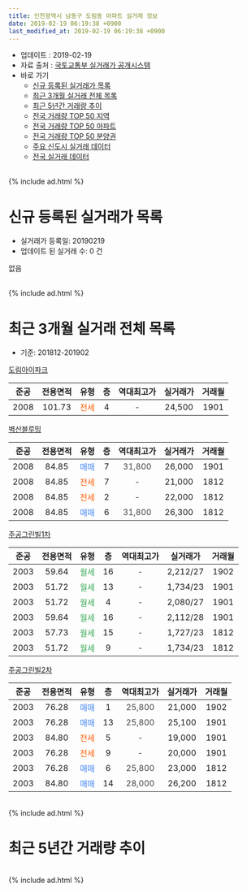 ```yaml
---
title: 인천광역시 남동구 도림동 아파트 실거래 정보
date: 2019-02-19 06:19:38 +0900
last_modified_at: 2019-02-19 06:19:38 +0900
---
```


* 업데이트 : 2019-02-19
* 자료 출처 : [국토교통부 실거래가 공개시스템](http://rt.molit.go.kr)
* 바로 가기
    * [신규 등록된 실거래가 목록](#신규-등록된-실거래가-목록)
    * [최근 3개월 실거래 전체 목록](#최근-3개월-실거래-전체-목록)
    * [최근 5년간 거래량 추이](#최근-5년간-거래량-추이)
    * [전국 거래량 TOP 50 지역](https://inasie.github.io/apt-trade-info/최근-3개월-전국에서-가장-거래가-많이-발생한-지역)
    * [전국 거래량 TOP 50 아파트](https://inasie.github.io/apt-trade-info/최근-3개월-전국에서-가장-거래가-많이-발생한-아파트)
    * [전국 거래량 TOP 50 분양권](https://inasie.github.io/apt-trade-info/최근-3개월-전국에서-가장-거래가-많이-발생한-분양권)
    * [주요 신도시 실거래 데이터](https://inasie.github.io/apt-trade-info/주요-신도시)
    * [전국 실거래 데이터](https://inasie.github.io/apt-trade-info/전국)
<br>
{% include ad.html %}
<br>

# 신규 등록된 실거래가 목록
* 실거래가 등록일: 20190219
* 업데이트 된 실거래 수: 0 건

없음

<br>
{% include ad.html %}
<br>

# 최근 3개월 실거래 전체 목록
* 기준: 201812-201902


[도림아이파크](https://search.naver.com/search.naver?query=%EC%9D%B8%EC%B2%9C%EA%B4%91%EC%97%AD%EC%8B%9C+%EB%82%A8%EB%8F%99%EA%B5%AC+%EB%8F%84%EB%A6%BC%EB%8F%99+%EB%8F%84%EB%A6%BC%EC%95%84%EC%9D%B4%ED%8C%8C%ED%81%AC)

|준공|전용면적|유형|층|역대최고가|실거래가|거래월|
|:---:|:---:|:---:|:---:|:---:|:---:|:---:|
|2008|101.73|<span style="color:#ff5a00">전세</span>|4|<span style="color:#444444">-</span>|24,500|1901|

[벽산블루밍](https://search.naver.com/search.naver?query=%EC%9D%B8%EC%B2%9C%EA%B4%91%EC%97%AD%EC%8B%9C+%EB%82%A8%EB%8F%99%EA%B5%AC+%EB%8F%84%EB%A6%BC%EB%8F%99+%EB%B2%BD%EC%82%B0%EB%B8%94%EB%A3%A8%EB%B0%8D)

|준공|전용면적|유형|층|역대최고가|실거래가|거래월|
|:---:|:---:|:---:|:---:|:---:|:---:|:---:|
|2008|84.85|<span style="color:#4285f3">매매</span>|7|<span style="color:#444444">31,800</span>|26,000|1901|
|2008|84.85|<span style="color:#ff5a00">전세</span>|7|<span style="color:#444444">-</span>|21,000|1812|
|2008|84.85|<span style="color:#ff5a00">전세</span>|2|<span style="color:#444444">-</span>|22,000|1812|
|2008|84.85|<span style="color:#4285f3">매매</span>|6|<span style="color:#444444">31,800</span>|26,300|1812|

[주공그린빌1차](https://search.naver.com/search.naver?query=%EC%9D%B8%EC%B2%9C%EA%B4%91%EC%97%AD%EC%8B%9C+%EB%82%A8%EB%8F%99%EA%B5%AC+%EB%8F%84%EB%A6%BC%EB%8F%99+%EC%A3%BC%EA%B3%B5%EA%B7%B8%EB%A6%B0%EB%B9%8C1%EC%B0%A8)

|준공|전용면적|유형|층|역대최고가|실거래가|거래월|
|:---:|:---:|:---:|:---:|:---:|:---:|:---:|
|2003|59.64|<span style="color:#34a853">월세</span>|16|<span style="color:#444444">-</span>|2,212/27|1902|
|2003|51.72|<span style="color:#34a853">월세</span>|13|<span style="color:#444444">-</span>|1,734/23|1901|
|2003|51.72|<span style="color:#34a853">월세</span>|4|<span style="color:#444444">-</span>|2,080/27|1901|
|2003|59.64|<span style="color:#34a853">월세</span>|16|<span style="color:#444444">-</span>|2,112/28|1901|
|2003|57.73|<span style="color:#34a853">월세</span>|15|<span style="color:#444444">-</span>|1,727/23|1812|
|2003|51.72|<span style="color:#34a853">월세</span>|9|<span style="color:#444444">-</span>|1,734/23|1812|

[주공그린빌2차](https://search.naver.com/search.naver?query=%EC%9D%B8%EC%B2%9C%EA%B4%91%EC%97%AD%EC%8B%9C+%EB%82%A8%EB%8F%99%EA%B5%AC+%EB%8F%84%EB%A6%BC%EB%8F%99+%EC%A3%BC%EA%B3%B5%EA%B7%B8%EB%A6%B0%EB%B9%8C2%EC%B0%A8)

|준공|전용면적|유형|층|역대최고가|실거래가|거래월|
|:---:|:---:|:---:|:---:|:---:|:---:|:---:|
|2003|76.28|<span style="color:#4285f3">매매</span>|1|<span style="color:#444444">25,800</span>|21,000|1902|
|2003|76.28|<span style="color:#4285f3">매매</span>|13|<span style="color:#444444">25,800</span>|25,100|1901|
|2003|84.80|<span style="color:#ff5a00">전세</span>|5|<span style="color:#444444">-</span>|19,000|1901|
|2003|76.28|<span style="color:#ff5a00">전세</span>|9|<span style="color:#444444">-</span>|20,000|1901|
|2003|76.28|<span style="color:#4285f3">매매</span>|6|<span style="color:#444444">25,800</span>|23,000|1812|
|2003|84.80|<span style="color:#4285f3">매매</span>|14|<span style="color:#444444">28,000</span>|26,200|1812|


<br>
{% include ad.html %}
<br>

# 최근 5년간 거래량 추이


<div style="width:100%;">
    <canvas id="deal_progress" height="200"></canvas>
</div>

<script>
new Chart(document.getElementById("deal_progress"), {
    type: 'line',
    data: {
        labels: ['201402','201403','201404','201405','201406','201407','201408','201409','201410','201411','201412','201501','201502','201503','201504','201505','201506','201507','201508','201509','201510','201511','201512','201601','201602','201603','201604','201605','201606','201607','201608','201609','201610','201611','201612','201701','201702','201703','201704','201705','201706','201707','201708','201709','201710','201711','201712','201801','201802','201803','201804','201805','201806','201807','201808','201809','201810','201811','201812','201901','201902'],
        datasets: [{
            label: '매매',
            pointRadius: 1,
            data: [14, 5, 14, 12, 6, 7, 14, 11, 10, 5, 5, 12, 10, 17, 7, 10, 9, 8, 13, 7, 11, 8, 1, 6, 6, 8, 6, 4, 12, 12, 5, 2, 11, 7, 4, 1, 1, 11, 11, 5, 11, 2, 10, 10, 10, 6, 2, 4, 8, 8, 1, 5, 4, 5, 6, 6, 5, 5, 3, 2, 1],
            borderColor: "rgba(255, 201, 14, 1)",
            backgroundColor: "rgba(255, 201, 14, 0.5)",
            fill: false,
            lineTension: 0
        },{
            label: '전월세',
            pointRadius: 1,
            data: [8, 14, 5, 2, 6, 2, 3, 9, 5, 5, 7, 3, 6, 5, 5, 7, 5, 11, 7, 5, 7, 7, 7, 7, 4, 8, 4, 4, 10, 5, 1, 3, 5, 4, 6, 2, 6, 4, 3, 4, 6, 9, 4, 10, 9, 4, 9, 9, 9, 10, 9, 6, 8, 7, 2, 3, 6, 3, 4, 6, 1],
            borderColor: "rgba(0, 141, 185, 1)",
            backgroundColor: "rgba(0, 141, 185, 0.5)",
            fill: false,
            lineTension: 0
        }
        ]
    },
    options: {
        responsive: true,
        title: {
            display: false
        },
        tooltips: {
            mode: 'index',
            intersect: false
        },
        hover: {
            mode: 'nearest',
            intersect: true
        },
        scales: {
            xAxes: [{
                display: true,
                scaleLabel: {
                    display: true,
                    labelString: '년/월'
                }
            }],
            yAxes: [{
                display: true,
                ticks: {
                    suggestedMin: 0,
                },
                scaleLabel: {
                    display: true,
                    labelString: '실거래 수'
                }
            }]
        }
    }
});

</script>


<br>
{% include ad.html %}
<br>

